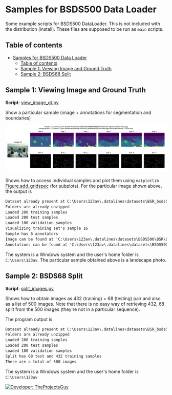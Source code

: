 # Samples for BSDS500 Data Loader

Some example scripts for BSDS500 DataLoader. This is not included with the distribution (install). These files are supposed to be run as `main` scripts.

## Table of contents

- [Samples for BSDS500 Data Loader](#samples-for-bsds500-data-loader)
    - [Table of contents](#table-of-contents)
    - [Sample 1: Viewing Image and Ground Truth](#sample-1-viewing-image-and-ground-truth)
    - [Sample 2: BSDS68 Split](#sample-2-bsds68-split)

## Sample 1: Viewing Image and Ground Truth

**Script**: [view_image_gt.py](./view_image_gt.py)

Show a particular sample (image + annotations for segmentation and boundaries)

![Example figure](figures/sample1-fig1.png)

Shows how to access individual samples and plot them using `matplotlib` [Figure.add_gridspec](https://matplotlib.org/stable/api/figure_api.html#matplotlib.figure.Figure.add_gridspec) (for subplots). For the particular image shown above, the output is

```txt
Dataset already present at C:\Users\123av\.datalines\datasets\BSR_bsds500.tgz
Folders are already unzipped
Loaded 200 training samples
Loaded 200 test samples
Loaded 100 validation samples
Visualizing training set's sample 16
Sample has 6 annotators
Image can be found at 'C:\Users\123av\.datalines\datasets\BSDS500\BSR\BSDS500\data\images\train\117054.jpg'
Annotations can be found at 'C:\Users\123av\.datalines\datasets\BSDS500\BSR\BSDS500\data\groundTruth\train\117054.mat'
```

The system is a Windows system and the user's home folder is `C:\Users\123av`. The particular sample obtained above is a landscape photo.

## Sample 2: BSDS68 Split

**Script**: [split_images.py](./split_images.py)

Shows how to obtain images as 432 (training) + 68 (testing) pair and also as a list of 500 images. Note that there is no easy way of retrieving 432, 68 split from the 500 images (they're not in a particular sequence).

The program output is

```txt
Dataset already present at C:\Users\123av\.datalines\datasets\BSR_bsds500.tgz
Folders are already unzipped
Loaded 200 training samples
Loaded 200 test samples
Loaded 100 validation samples
Split has 68 test and 432 training samples
There are a total of 500 images
```

The system is a Windows system and the user's home folder is `C:\Users\123av`

[![Developer: TheProjectsGuy](https://img.shields.io/badge/Developer-TheProjectsGuy-blue)](https://github.com/TheProjectsGuy)
